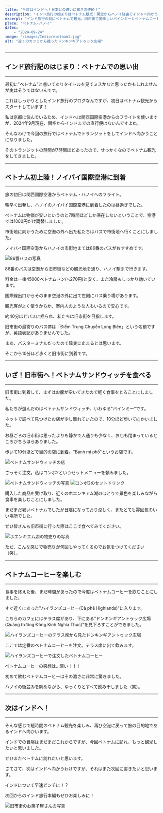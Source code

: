 ```yaml
---
title: "今度はインドへ！日本との違いに驚きの連続！"
description: "インド旅行の始まりはベトナム観光！関空からハノイ経由でインドへ向かう途中、7時間のトランジットを活かして旧市街を散策。ベトナムサンドウィッチやベトナムコーヒーを楽しみながら、次なる冒険へと旅立ちます。"
excerpt: "インド旅行の前にベトナムで観光。旧市街で美味しいバインミーとベトナムコーヒーを楽しみ、ハノイの魅力を感じた短いひととき。次はインドへ向かいます！"
place: "ベトナム-ハノイ"
dates:
    - "2024-09-24"
image: "/images/India/vietnam1.jpg"
alt: "近くのカフェから撮ったドンキンギアトゥック広場"
---
```


---
## インド旅行記のはじまり：ベトナムでの思い出
---

最初に"ベトナム"と書いてありタイトルを見てミスかなと思ったかもしれませんが実はそうではないんです。

これはしっかりとしたインド旅行のブログなんですが、初日はベトナム観光からスタートしています！

私は京都に住んでいるため、インドへは関西国際空港からのフライトを使いますが、2024年9月現在、関空からインドまでの直行便はないんですよね。

そんなわけで今回の旅行ではベトナムでトランジットをしてインドへ向かうことになりました。

そのトランジットの時間が7時間ほどあったので、せっかくなのでベトナム観光をしてきました。

---
## ベトナム初上陸！ノイバイ国際空港に到着
---

旅の初日は関西国際空港からベトナム・ハノイへのフライト。

朝早く出発し、ハノイのノイバイ国際空港に到着したのは昼過ぎでした。

ベトナムは物価が安いというのと7時間ほどしか滞在しないということで、空港では1000円だけ両替しました。

市街地に向かうために空港の外へ出た私たちはバスで市街地へ行くことにしました。

ノイバイ国際空港からハノイの市街地までは86番のバスがおすすめです。

![86番バスの写真](/images/India/bus.jpg)

86番のバスは空港から旧市街などの観光地を通り、ハノイ駅まで行きます。

料金は一律45000ベトナムドン(≒270円)と安く、また冷房もしっかり効いています。

国際線出口からそのまま空港の外に出て左側にバス乗り場があります。

観光客がよく使うからか、案内人のような人もいるので安心です。

約40分ほどバスに揺られ、私たちは旧市街を目指します。

旧市街の最寄りのバス停は「Điểm Trung Chuyển Long Biên」という名前ですが、英語表記がありませんでした。

まあ、バスターミナルだったので確実に止まるとは思います。

そこから10分ほど歩くと旧市街に到着です。

---
## いざ！旧市街へ！ベトナムサンドウィッチを食べる
---

旧市街に到着して、まずはお腹が空いてきたので軽く食事をとることにしました。

私たちが選んだのはベトナムサンドウィッチ、いわゆる"バインミー"です。

ネットで調べて見つけたお店が少し離れていたので、10分ほど歩いて向かいました。

お昼ごろの旧市街は思ったよりも静かで人通りも少なく、お店も閉まっているところがちらほらありました。

歩いて10分ほどで目的の店に到着。"Bánh mì phố"というお店です。

![ベトナムサンドウィッチの店](/images/India/vietnam2.jpg)

さっそく注文。私はコンボ2というセットメニューを頼みました。

![ベトナムサンドウィッチの写真](/images/India/vietnam3.jpg)
![コンボ2のセットドリンク](/images/India/vietnam4.jpg)

購入した商品を受け取り、近くのホエンキアム湖のほとりで景色を楽しみながら食事を楽しむことにしました。

まだまだ暑いベトナムでしたが日陰になっており涼しく、またとても雰囲気のいい場所でした。

ぜひ皆さんも旧市街に行った際はここで食べてみてください。

![ホエンキエム湖の物売りの写真](/images/India/vietnam5.jpg)

ただ、こんな感じで物売りが何回もやってくるのでお気をつけてください（笑）。  

---
## ベトナムコーヒーを楽しむ
---

食事を終えた後、まだ時間があったので今度はベトナムコーヒーを飲むことにしました。

すぐ近くにあった"ハイランズコーヒー(Cà phê Highlands)"に入ります。

こちらのカフェにはテラス席があり、下にある"ドンキンギアントゥック広場(Quảng trường Đông Kinh Nghĩa Thục)"を見下ろすことができました。

![ハイランズコーヒーのテラス席から見たドンキンギアントゥック広場](/images/India/vietnam6.jpg)

ここでは定番のベトナムコーヒーを注文。テラス席に出て飲みます。

![ハイランズコーヒーで注文したベトナムコーヒー](/images/India/coffee.jpg)

ベトナムコーヒーの感想は...濃い！！！

初めて飲むベトナムコーヒーはその濃さに非常に驚きました。

ハノイの街並みを眺めながら、ゆっくりとすべて飲み干しました（笑）。  

---
## 次はインドへ！
---

そんな感じで短時間のベトナム観光を楽しみ、再び空港に戻って旅の目的地であるインドへ向かいます。

インドでの冒険はまだまだこれからですが、今回ベトナムに訪れ、もっと観光したいと思いました。

ぜひまたベトナムに訪れたいと思います。

さてさて、次はインドへ向かうわけですが、それはまた次回に書きたいと思います。

インドについて早速ピンチに！？

次回からのインド旅行本編もぜひお楽しみに！

![旧市街のお菓子屋さんの写真](/images/India/okashi.jpg)

